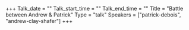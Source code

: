 +++
Talk_date = ""
Talk_start_time = ""
Talk_end_time = ""
Title = "Battle between Andrew & Patrick"
Type = "talk"
Speakers = ["patrick-debois", "andrew-clay-shafer"]
+++